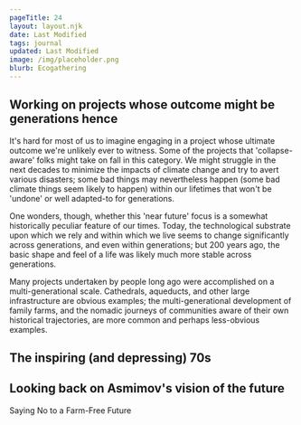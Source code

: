 ```yaml
---
pageTitle: 24
layout: layout.njk
date: Last Modified 
tags: journal
updated: Last Modified
image: /img/placeholder.png
blurb: Ecogathering 
---
```


## Working on projects whose outcome might be generations hence

It's hard for most of us to imagine engaging in a project whose ultimate outcome we're unlikely ever to witness. Some of the projects that 'collapse-aware' folks might take on fall in this category.  We might struggle in the next decades to minimize the impacts of climate change and try to avert various disasters;  some bad things may nevertheless happen (some bad climate things seem likely to happen) within our lifetimes that won't be 'undone' or well adapted-to for generations.

One wonders, though, whether this 'near future' focus is a somewhat historically peculiar feature of our times. Today, the technological substrate upon which we rely and within which we live seems to change significantly across generations, and even within generations; but 200 years ago, the basic shape and feel of a life was likely much more stable across generations.

Many projects undertaken by people long ago were accomplished on a multi-generational scale.  Cathedrals, aqueducts, and other large infrastructure are obvious examples; the multi-generational development of family farms, and the nomadic journeys of communities aware of their own historical trajectories, are more common and perhaps less-obvious examples.

## The inspiring (and depressing) 70s

## Looking back on Asmimov's vision of the future

Saying No to a Farm-Free Future


